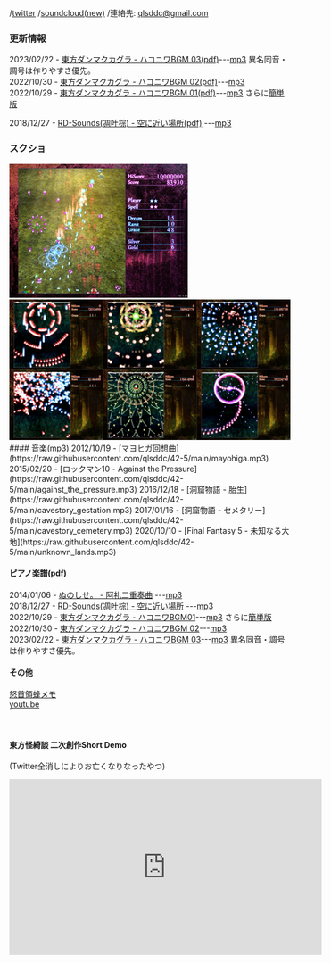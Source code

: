 
/[twitter](https://twitter.com/qlsddc) /[soundcloud(new)](https://soundcloud.com/qlsddc/) /連絡先: qlsddc@gmail.com  

### 更新情報
2023/02/22 - [東方ダンマクカグラ - ハコニワBGM 03(pdf)](https://raw.githubusercontent.com/qlsddc/42-5/main/dankagu03.pdf)---[mp3](https://raw.githubusercontent.com/qlsddc/42-5/main/dankagubgm03.mp3) 異名同音・調号は作りやすさ優先。  
2022/10/30 - [東方ダンマクカグラ - ハコニワBGM 02(pdf)](https://raw.githubusercontent.com/qlsddc/42-5/main/dankagu02.pdf)---[mp3](https://raw.githubusercontent.com/qlsddc/42-5/main/dankagubgm02.mp3)  
2022/10/29 - [東方ダンマクカグラ - ハコニワBGM 01(pdf)](https://raw.githubusercontent.com/qlsddc/42-5/main/dankagu01.pdf)---[mp3](https://raw.githubusercontent.com/qlsddc/42-5/main/dankagubgm01.mp3)  さらに[簡単版](https://raw.githubusercontent.com/qlsddc/42-5/main/dankagu01_easy.pdf)  

2018/12/27 - [RD-Sounds(凋叶棕) - 空に近い場所(pdf)](https://raw.githubusercontent.com/qlsddc/42-5/main/soratika.pdf)
---[mp3](https://raw.githubusercontent.com/qlsddc/42-5/main/soratika.mp3)  

  
### スクショ
<a href="https://raw.githubusercontent.com/qlsddc/42-5/main/th_kakidan_01.jpg">
<img src="https://raw.githubusercontent.com/qlsddc/42-5/main/th_kakidan_01.jpg" width="320"></a>
<a href="https://raw.githubusercontent.com/qlsddc/42-5/main/th_pra_01.jpg">
<img src="https://raw.githubusercontent.com/qlsddc/42-5/main/th_pra_01.jpg" width="640"></a>  
　  
#### 音楽(mp3)
2012/10/19 - [マヨヒガ回想曲](https://raw.githubusercontent.com/qlsddc/42-5/main/mayohiga.mp3)  
2015/02/20 - [ロックマン10 - Against the Pressure](https://raw.githubusercontent.com/qlsddc/42-5/main/against_the_pressure.mp3)  
2016/12/18 - [洞窟物語 - 胎生](https://raw.githubusercontent.com/qlsddc/42-5/main/cavestory_gestation.mp3)  
2017/01/16 - [洞窟物語 - セメタリー](https://raw.githubusercontent.com/qlsddc/42-5/main/cavestory_cemetery.mp3)  
2020/10/10 - [Final Fantasy 5 - 未知なる大地](https://raw.githubusercontent.com/qlsddc/42-5/main/unknown_lands.mp3)  

#### ピアノ楽譜(pdf)
2014/01/06 - [ぬのしせ。 - 阿礼二重奏曲](https://raw.githubusercontent.com/qlsddc/42-5/main/score_03_arei.pdf)
---[mp3](https://raw.githubusercontent.com/qlsddc/42-5/main/arei.mp3)  
2018/12/27 - [RD-Sounds(凋叶棕) - 空に近い場所](https://raw.githubusercontent.com/qlsddc/42-5/main/soratika.pdf)
---[mp3](https://raw.githubusercontent.com/qlsddc/42-5/main/soratika.mp3)  
2022/10/29 - [東方ダンマクカグラ - ハコニワBGM01](https://raw.githubusercontent.com/qlsddc/42-5/main/dankagu01.pdf)---[mp3](https://raw.githubusercontent.com/qlsddc/42-5/main/dankagubgm01.mp3)  さらに[簡単版](https://raw.githubusercontent.com/qlsddc/42-5/main/dankagu01_easy.pdf)  
2022/10/30 - [東方ダンマクカグラ - ハコニワBGM 02](https://raw.githubusercontent.com/qlsddc/42-5/main/dankagu02.pdf)---[mp3](https://raw.githubusercontent.com/qlsddc/42-5/main/dankagubgm02.mp3)  
2023/02/22 - [東方ダンマクカグラ - ハコニワBGM 03](https://raw.githubusercontent.com/qlsddc/42-5/main/dankagu03.pdf)---[mp3](https://raw.githubusercontent.com/qlsddc/42-5/main/dankagubgm03.mp3) 異名同音・調号は作りやすさ優先。  


#### その他
[怒首領蜂メモ](https://qlsddc.github.io/42-5/dodonpachi)  
[youtube](https://www.youtube.com/channel/UC54WEkJe5iSZW8_K8Fj5SWQ)   
 
　  
   
#### 東方怪綺談 二次創作Short Demo
(Twitter全消しによりお亡くなりなったやつ)
<iframe width="560" height="315" src="https://www.youtube.com/embed/FPMZjag6eDE?rel=0" frameborder="0" allow="autoplay; encrypted-media" allowfullscreen></iframe>

   <!-- Google tag (gtag.js) -->
<script async src="https://www.googletagmanager.com/gtag/js?id=G-STYF42YSQD"></script>
<script>
  window.dataLayer = window.dataLayer || [];
  function gtag(){dataLayer.push(arguments);}
  gtag('js', new Date());

  gtag('config', 'G-STYF42YSQD');</script>

